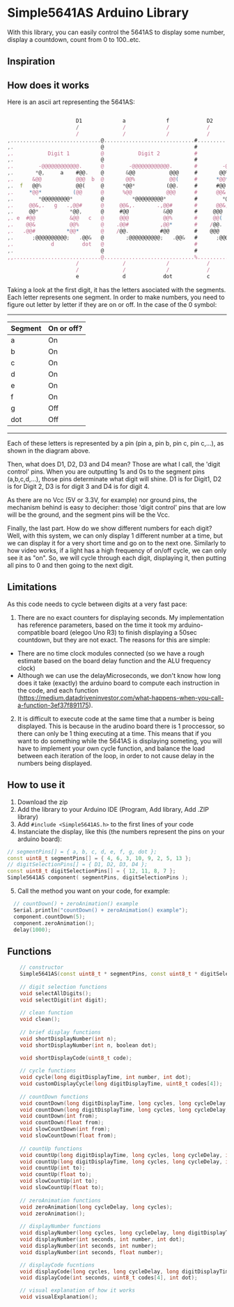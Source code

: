 # Simple5641AS Arduino Library

With this library, you can easily control the 5641AS to display some number, display a countdown, count from 0 to 100..etc.

## Inspiration




## How does it works

Here is an ascii art representing the 5641AS:
```javascript

                      D1             a             f            D2            D3              b
                      /              /             /            /             /               /
                      /              /             /            /             /               /
,.............................@.............................#............................/,............................@
,.                            @                             #                            /,                            @
,.           Digit 1          @           Digit 2           #           Digit 3          /,           Digit 4          @
,.                            @                             #                            /,                            @
,.        -@@@@@@@@@@@@.      @        -@@@@@@@@@@@@.       #        -@@@@@@@@@@@@.      /,        -@@@@@@@@@@@@.      @
,.       *@,     a    #@@.    @       &@@           @@@     #       @@%           @@(    /,      ,@@*          (@@.    @
,.      &@@           @@@  b  @       @@%           @@(     #      *@@*          (@@.    /,      #@@           &@@     @
,.  f   @@%           @@(     @      *@@*          (@@.     #      #@@           &@@     /,      @@&           @@%     @
,.     *@@*          (@@      @      %@@           @@@      #      @@&           @@%     /,     .@@*          *@@,     @
,.        *@@@@@@@@@*         @         *@@@@@@@@@*         #        *@@@@@@@@@*         /,        *@@@@@@@@@*         @
,.     @@&,.   g   .,@@#      @     @@&,.       .,@@#       #      @@&,.       .,@@#     /,     @@&,.       .,@@#      @
,.     @@*          *@@,      @     #@@           &@@       #     @@@           @@%      /,     @@(          ,@@*      @
,. e  #@@           &@@   c   @     @@@           @@%       #     @@(          ,@@*      /,    /@@.          #@@       @
,.    @@&           @@%       @    .@@#          ,@@*       #    /@@.          #@@       /,    @@@           @@&       @
,.   .@@#          *@@*       @    /@@.          #@@        #    @@@           @@&       /,    @@%          .@@/       @
,.      ;@@@@@@@@@@;   .@@&   @       ;@@@@@@@@@@;   .@@&   #      ;@@@@@@@@@@;   .@@&   /,      ;@@@@@@@@@@;   .@@&   @
,.            d         dot   @                             #                            /,                            @
,.                            @                             #                            /,                            @
,,............................@.............................%............................/,............................@
                      /              /             /            /             /               /
                      /              /             /            /             /               /
                      e              d            dot           c             g               d4
```


Taking a look at the first digit, it has the letters asociated with the segments. Each letter represents one segment. In order to make numbers, you need to figure out letter by letter if they are on or off. In the case of the 0 symbol:

---------------------------------
|    Segment    |   On or off?  |
| ------------- | ------------- |
|        a      |       On      |
|        b      |       On      |
|        c      |       On      |
|        d      |       On      |
|        e      |       On      |
|        f      |       On      |
|        g      |       Off     |
|       dot     |       Off     |
---------------------------------

Each of these letters is represented by a pin (pin a, pin b, pin c, pin c,...), as shown in the diagram above.


Then, what does D1, D2, D3 and D4 mean? Those are what I call, the 'digit control' pins. When you are outputting 1s and 0s to the segment pins (a,b,c,d,...), those pins determinate what digit will shine. D1 is for Digit1, D2 is for Digit 2, D3 is for digit 3 and D4 is for digit 4.

As there are no Vcc (5V or 3.3V, for example) nor ground pins, the mechanism behind is easy to decipher: those 'digit control' pins that are low will be the ground, and the segment pins will be the Vcc.



Finally, the last part. How do we show different numbers for each digit? Well, with this system, we can only display 1 different number at a time, but we can display it for a very short time and go on to the next one. Similarly to how video works, if a light has a high frequency of on/off cycle, we can only see it as "on". So, we will cycle through each digit, displaying it, then putting all pins to 0 and then going to the next digit.




## Limitations

As this code needs to cycle between digits at a very fast pace:
1. There are no exact counters for displaying seconds. My implementation has reference parameters, based on the time it took my arduino-compatible board (elegoo Uno R3) to finish displaying a 50sec countdown, but they are not exact. The reasons for this are simple:
 - There are no time clock modules connected (so we have a rough estimate based on the board delay function and the ALU frequency clock)
 - Although we can use the delayMicroseconds, we don't know how long does it take (exactly) the arduino board to compute each instruction in the code, and each function (https://medium.datadriveninvestor.com/what-happens-when-you-call-a-function-3ef37f891175).

2. It is difficult to execute code at the same time that a number is being displayed. This is because in the arudino board there is 1 proccessor, so there can only be 1 thing executing at a time. This means that if you want to do something while the 5641AS is displaying someting, you will have to implement your own cycle function, and balance the load between each iteration of the loop, in order to not cause delay in the numbers being displayed.


## How to use it

1. Download the zip
2. Add the library to your Arduino IDE (Program, Add library, Add .ZIP library)
3. Add `#include <Simple5641AS.h>` to the first lines of your code
4. Instanciate the display, like this (the numbers represent the pins on your arduino board): 
```c++
// segmentPins[] = { a, b, c, d, e, f, g, dot };
const uint8_t segmentPins[] = { 4, 6, 3, 10, 9, 2, 5, 13 };
// digitSelectionPins[] = { D1, D2, D3, D4 };
const uint8_t digitSelectionPins[] = { 12, 11, 8, 7 };
Simple5641AS component( segmentPins, digitSelectionPins );
```
5. Call the method you want on your code, for example:
```c++
  // countDown() + zeroAnimation() example
  Serial.println("countDown() + zeroAnimation() example");
  component.countDown(5);
  component.zeroAnimation();
  delay(1000);
```


## Functions
```c++
    // constructor
    Simple5641AS(const uint8_t * segmentPins, const uint8_t * digitSelectionPins);
    
    // digit selection functions
    void selectAllDigits();
    void selectDigit(int digit);
    
    // clean function
    void clean();
    
    // brief display functions
    void shortDisplayNumber(int n);
    void shortDisplayNumber(int n, boolean dot);

    void shortDisplayCode(uint8_t code);
    
    // cycle functions
    void cycle(long digitDisplayTime, int number, int dot);
    void customDisplayCycle(long digitDisplayTime, uint8_t codes[4]);
    
    // countDown functions
    void countDown(long digitDisplayTime, long cycles, long cycleDelay, int dot, int from, int to);
    void countDown(long digitDisplayTime, long cycles, long cycleDelay, int dot, int from);
    void countDown(int from);
    void countDown(float from);
    void slowCountDown(int from);
    void slowCountDown(float from);
    
    // countUp functions
    void countUp(long digitDisplayTime, long cycles, long cycleDelay, int dot, int from, int to);
    void countUp(long digitDisplayTime, long cycles, long cycleDelay, int dot, int to);
    void countUp(int to);
    void countUp(float to);
    void slowCountUp(int to);
    void slowCountUp(float to);
    
    // zeroAnimation functions
    void zeroAnimation(long cycleDelay, long cycles);
    void zeroAnimation();
    
    // displayNumber functions
    void displayNumber(long cycles, long cycleDelay, long digitDisplayTime, int number, int dot);
    void displayNumber(int seconds, int number, int dot);
    void displayNumber(int seconds, int number);
    void displayNumber(int seconds, float number);

    // displayCode fucntions
    void displayCode(long cycles, long cycleDelay, long digitDisplayTime, uint8_t codes[4], int dot);
    void displayCode(int seconds, uint8_t codes[4], int dot);

    // visual explanation of how it works
    void visualExplanation();
```
